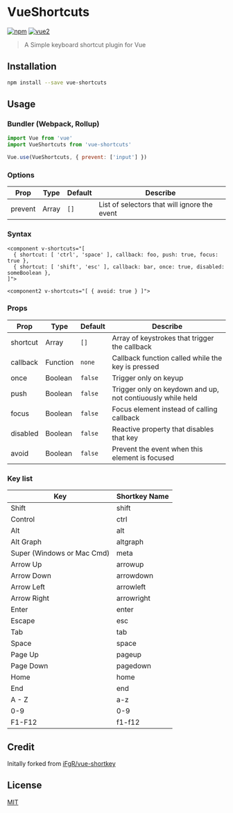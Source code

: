 # VueShortcuts

[![npm](https://img.shields.io/npm/v/vue-shortcuts.svg)](https://www.npmjs.com/package/vue-shortcuts) [![vue2](https://img.shields.io/badge/vue-2.x-brightgreen.svg)](https://vuejs.org/)

> A Simple keyboard shortcut plugin for Vue

## Installation

```bash
npm install --save vue-shortcuts
```

## Usage

### Bundler (Webpack, Rollup)

```js
import Vue from 'vue'
import VueShortcuts from 'vue-shortcuts'

Vue.use(VueShortcuts, { prevent: ['input'] })
```
### Options
| Prop | Type | Default | Describe |
| ---- | ---- | ------- | ------- |
| prevent | Array | `[]` | List of selectors that will ignore the event |

### Syntax
```
<component v-shortcuts="[
  { shortcut: [ 'ctrl', 'space' ], callback: foo, push: true, focus: true },
  { shortcut: [ 'shift', 'esc' ], callback: bar, once: true, disabled: someBoolean },
]">

<component2 v-shortcuts="[ { avoid: true } ]">

```
### Props

| Prop | Type | Default | Describe |
| ---- | ---- | ------- | ------- |
| shortcut | Array | `[]` | Array of keystrokes that trigger the callback |
| callback | Function | `none` | Callback function called while the key is pressed |
| once | Boolean | `false` | Trigger only on keyup |
| push | Boolean | `false` | Trigger only on keydown and up, not contiuously while held |
| focus | Boolean | `false` | Focus element instead of calling callback |
| disabled | Boolean | `false` | Reactive property that disables that key |
| avoid | Boolean | `false` | Prevent the event when this element is focused |

### Key list
| Key                        | Shortkey Name |
|----------------------------|---------------|
| Shift                      | shift         |
| Control                    | ctrl          |
| Alt                        | alt           |
| Alt Graph                  | altgraph      |
| Super (Windows or Mac Cmd) | meta          |
| Arrow Up                   | arrowup       |
| Arrow Down                 | arrowdown     |
| Arrow Left                 | arrowleft     |
| Arrow Right                | arrowright    |
| Enter                      | enter         |
| Escape                     | esc           |
| Tab                        | tab           |
| Space                      | space         |
| Page Up                    | pageup        |
| Page Down                  | pagedown      |
| Home                       | home          |
| End                        | end           |
| A - Z                      | a-z           |
| 0-9                        | 0-9           |
| F1-F12                     | f1-f12        |

## Credit

Initally forked from [iFgR/vue-shortkey](https://github.com/iFgR/vue-shortkey)

## License

[MIT](http://opensource.org/licenses/MIT)
